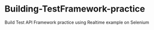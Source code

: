 # Building-TestFramework-practice
Build Test API Framework practice using Realtime example on Selenium
